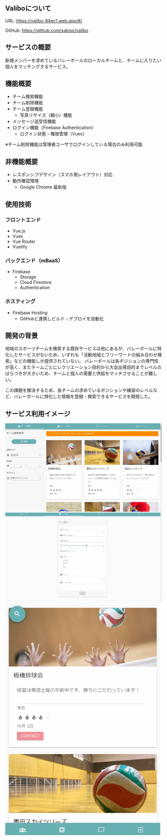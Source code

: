 ## Valiboについて
URL: https://valibo-84ec1.web.app/#/

GitHub: https://github.com/sakiso/valibo

## サービスの概要
新規メンバーを求めているバレーボールのローカルチームと、チームに入りたい個人をマッチングするサービス。

## 機能概要
* チーム検索機能
* チーム削除機能
* チーム登録機能
  * 写真リサイズ（縮小）機能
* メッセージ送受信機能
* ログイン機能（Firebase Authentication）
  * ログイン状態・権限管理（Vuex）

※チーム削除機能は管理者ユーザでログインしている場合のみ利用可能

## 非機能概要
* レスポンシブデザイン（スマホ用レイアウト）対応
* 動作確認環境
  * Google Chrome 最新版

## 使用技術
### フロントエンド
* Vue.js
* Vuex
* Vue Router
* Vuetify

### バックエンド（mBaaS）
* Firebase
  * Storage
  * Cloud Firestore
  * Authentication

### ホスティング
* Firebase Hosting
  * GitHubと連携しビルド・デプロイを自動化


## 開発の背景
地域のスポーツチームを検索する既存サービスは他にあるが、バレーボールに特化したサービスがないため、いずれも「活動地域とフリーワードの組み合わせ検索」などの機能しか提供されていない。
バレーボールは各ポジションの専門性が高く、またチームごとにレクリエーション目的から大会出場目的までレベルのばらつきが大きいため、チームと個人の需要と供給をマッチさせることが難しい。

この課題を解決するため、各チームの求めているポジションや練習のレベルなど、バレーボールに特化した情報を登録・検索できるサービスを開発した。

## サービス利用イメージ
![gif](https://github.com/sakiso/valibo/blob/master/valibo-image_serch_message.gif)
![gif](https://github.com/sakiso/valibo/blob/master/valibo-image_team%20entry.gif)
![gif](https://github.com/sakiso/valibo/blob/master/valibo-image_responsive.gif)

